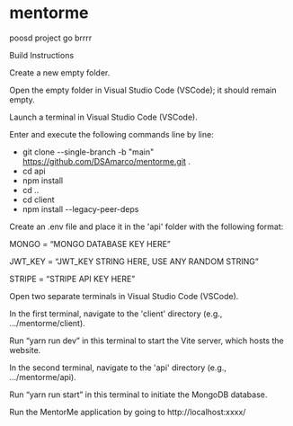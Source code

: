 # mentorme
poosd project go brrrr

Build Instructions

Create a new empty folder.

Open the empty folder in Visual Studio Code (VSCode); it should remain empty.

Launch a terminal in Visual Studio Code (VSCode).


Enter and execute the following commands line by line:
* git clone --single-branch -b "main" https://github.com/DSAmarco/mentorme.git .
* cd api
* npm install
* cd ..
* cd client
* npm install --legacy-peer-deps
  
Create an .env file and place it in the 'api' folder with the following format:

MONGO = “MONGO DATABASE KEY HERE”

JWT_KEY = “JWT_KEY STRING HERE, USE ANY RANDOM STRING”

STRIPE = “STRIPE API KEY HERE”

Open two separate terminals in Visual Studio Code (VSCode).

In the first terminal, navigate to the 'client' directory (e.g., .../mentorme/client).

Run “yarn run dev” in this terminal to start the Vite server, which hosts the website.

In the second terminal, navigate to the 'api' directory (e.g., .../mentorme/api).

Run “yarn run start” in this terminal to initiate the MongoDB database.

Run the MentorMe application by going to http://localhost:xxxx/

